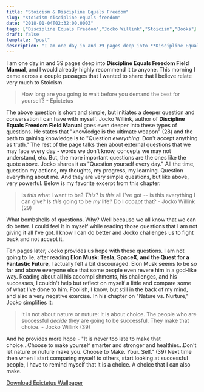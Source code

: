 ```yaml
---
title: "Stoicism & Discipline Equals Freedom"
slug: "stoicism-discipline-equals-freedom"
date: "2018-01-04T02:32:00.000Z"
tags: ["Discipline Equals Freedom","Jocko Willink","Stoicism","Books"]
draft: false
template: "post"
description: "I am one day in and 39 pages deep into **Discipline Equals Freedom Field Manual**, and I would already highly recommend it to anyone. This morning I came across a couple passages that I wanted to..."
---
```


I am one day in and 39 pages deep into **Discipline Equals Freedom Field Manual**, and I would already highly recommend it to anyone. This morning I came across a couple passages that I wanted to share that I believe relate very much to Stoicism.

> How long are you going to wait before you demand the best for yourself? - Epictetus

The above question is short and simple, but initiates a deeper question and conversation I can have with myself. Jocko Willink, author of **Discipline Equals Freedom Field Manual** goes even deeper into these types of questions. He states that "knowledge is the ultimate weapon" (28) and the path to gaining knowledge is to "Question *everything*. Don't accept anything as truth." The rest of the page talks then about external questions that we may face every day - words we don't know, concepts we may not understand, etc. But, the more important questions are the ones like the quote above. Jocko shares it as "Question yourself every day." All the time, question my actions, my thoughts, my progress, my learning. Question everything about me. And they are very simple questions, but like above, very powerful. Below is my favorite excerpt from this chapter.

> Is *this* what I want to be? *This*? Is *this* all I've got -- is this everything I can give? Is *this* going to be *my* life? Do I *accept* that? - Jocko Willink (29)

What bombshells of questions. Why? Well because we all know that we can do better. I could feel it in myself while reading those questions that I am not giving it all I've got. I know I can do better and Jocko challenges us to fight back and not accept it.

Ten pages later, Jocko provides us hope with these questions. I am not going to lie, after reading **Elon Musk: Tesla, SpaceX, and the Quest for a Fantastic Future**, I actually felt a bit discouraged. Elon Musk seems to be so far and above everyone else that some people even revere him in a god-like way. Reading about all his accomplishments, his challenges, and his successes, I couldn't help but reflect on myself a little and compare some of what I've done to him. Foolish, I know, but still in the back of my mind, and also a very negative exercise. In his chapter on "Nature vs. Nurture," Jocko simplifies it:

> It is not about nature or nuture: It is about choice. The people who are successful *decide* they are going to be successful. They make that choice. - Jocko Willink (39)

And he provides more hope - "It is never too late to make that choice...Choose to make yourself smarter and stronger and healthier...Don't let nature or nuture make you. Choose to Make. Your. Self." (39) Next time then when I start comparing myself to others, start looking at successful people, I have to remind myself that it is a choice. A choice that I can also make.

[Download Epictetus Wallpaper](https://photos.app.goo.gl/tztrT92NxOAY3PiL2)
